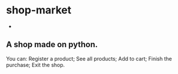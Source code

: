 # shop-market
-
A shop made on python.
-
You can:
Register a product;
See all products;
Add to cart; 
Finish the purchase;
Exit the shop.
